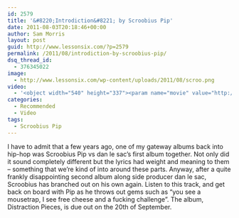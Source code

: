 ```yaml
---
id: 2579
title: '&#8220;Introdiction&#8221; by Scroobius Pip'
date: 2011-08-03T20:18:46+00:00
author: Sam Morris
layout: post
guid: http://www.lessonsix.com/?p=2579
permalink: /2011/08/introdiction-by-scroobius-pip/
dsq_thread_id:
  - 376345022
image:
  - http://www.lessonsix.com/wp-content/uploads/2011/08/scroo.png
video:
  - '<object width="540" height="337"><param name="movie" value="http://www.youtube.com/v/q_Gh8TWpQE8?version=3&amp;hl=en_GB"></param><param name="allowFullScreen" value="true"></param><param name="allowscriptaccess" value="always"></param><embed src="http://www.youtube.com/v/q_Gh8TWpQE8?version=3&amp;hl=en_GB" type="application/x-shockwave-flash" width="540" height="337" allowscriptaccess="always" allowfullscreen="true"></embed></object>'
categories:
  - Recommended
  - Video
tags:
  - Scroobius Pip
---
```

I have to admit that a few years ago, one of my gateway albums back into hip-hop was Scroobius Pip vs dan le sac&#8217;s first album together. Not only did it sound completely different but the lyrics had weight and meaning to them &#8211; something that we&#8217;re kind of into around these parts. Anyway, after a quite frankly disappointing second album along side producer dan le sac, Scroobius has branched out on his own again. Listen to this track, and get back on board with Pip as he throws out gems such as &#8220;you see a mousetrap, I see free cheese and a fucking challenge&#8221;. The album, Distraction Pieces, is due out on the 20th of September.